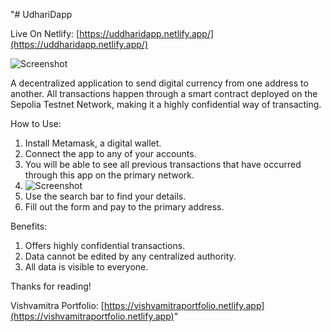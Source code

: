 "# UdhariDapp

Live On Netlify: [https://uddharidapp.netlify.app/](https://uddharidapp.netlify.app/)

![Screenshot](https://github.com/vishvamitra4/UdhariDapp/assets/64136758/3710f4a6-8df3-4d04-bddb-73891f9a78d8)

A decentralized application to send digital currency from one address to another. All transactions happen through a smart contract deployed on the Sepolia Testnet Network, making it a highly confidential way of transacting.

How to Use:

1. Install Metamask, a digital wallet.
2. Connect the app to any of your accounts.
3. You will be able to see all previous transactions that have occurred through this app on the primary network.
4. ![Screenshot](https://github.com/vishvamitra4/UdhariDapp/assets/64136758/5e22baf5-77ca-467e-b56e-53195f04f0e5)
5. Use the search bar to find your details.
6. Fill out the form and pay to the primary address.

Benefits:

1. Offers highly confidential transactions.
2. Data cannot be edited by any centralized authority.
3. All data is visible to everyone.

Thanks for reading!

Vishvamitra
Portfolio: [https://vishvamitraportfolio.netlify.app](https://vishvamitraportfolio.netlify.app)"

